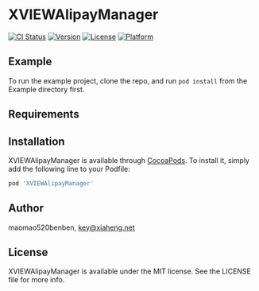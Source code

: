 # XVIEWAlipayManager

[![CI Status](https://img.shields.io/travis/maomao520benben/XVIEWAlipayManager.svg?style=flat)](https://travis-ci.org/maomao520benben/XVIEWAlipayManager)
[![Version](https://img.shields.io/cocoapods/v/XVIEWAlipayManager.svg?style=flat)](https://cocoapods.org/pods/XVIEWAlipayManager)
[![License](https://img.shields.io/cocoapods/l/XVIEWAlipayManager.svg?style=flat)](https://cocoapods.org/pods/XVIEWAlipayManager)
[![Platform](https://img.shields.io/cocoapods/p/XVIEWAlipayManager.svg?style=flat)](https://cocoapods.org/pods/XVIEWAlipayManager)

## Example

To run the example project, clone the repo, and run `pod install` from the Example directory first.

## Requirements

## Installation

XVIEWAlipayManager is available through [CocoaPods](https://cocoapods.org). To install
it, simply add the following line to your Podfile:

```ruby
pod 'XVIEWAlipayManager'
```

## Author

maomao520benben, key@xiaheng.net

## License

XVIEWAlipayManager is available under the MIT license. See the LICENSE file for more info.
